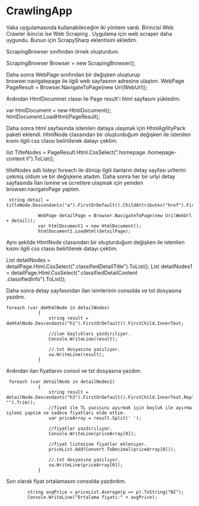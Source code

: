 # CrawlingApp
Vaka uygulamasında kullanabileceğim iki yöntem vardı. Birincisi Web Crawler ikincisi ise Web Scraping . Uygulama için web scraper daha uygundu. 
Bunun için ScrapySharp eklentisini ekledim. 

ScrapingBrowser sınıfından örnek oluşturdum.

 ScrapingBrowser Browser = new ScrapingBrowser(); 
 
 Daha sonra WebPage sınıfından bir değişken oluşturup browser.navigatepage ile ilgili web sayfasının adresine ulaştım.
 WebPage PageResult = Browser.NavigateToPage(new Uri(WebUrl)); 
 
 Ardından HtmlDocumnet classı ile Page result'ı html sayfasını yükledim.
 
  var htmlDocument = new HtmlDocument();
            htmlDocument.LoadHtml(PageResult);
            
   Daha sonra html sayfasında istenilen dataya ulaşmak için HtmlAgilityPack paketi eklendi.
   HtmlNode classından bir oluşturduğum değişken ile istenilen kısmı ilgili css classı belirtilerek datayı çektim.
   
   list<HtmlNode> TitleNodes = PageResult.Html.CssSelect(".homepage .homepage-content li").ToList();
   
   titleNodes adlı listeyi foreach ile dönüp ilgili ilanların detay sayfası urllerini çekmiş oldum ve bir değişkene atadım. Daha sonra her bir urlyi detay sayfasında
   İlan ismine ve ücretlere ulaşmak için yeniden browser.navigatoPage yaptım.
   
     string detail = titleNode.Descendants("a").FirstOrDefault().ChildAttributes("href").FirstOrDefault().Value;

                WebPage detailPage = Browser.NavigateToPage(new Uri(WebUrl + detail));
                var htmlDocument1 = new HtmlDocument();
                htmlDocument1.LoadHtml(detailPage);

Aynı şekilde HtmlNode classından bir oluşturduğum değişken ile istenilen kısmı ilgili css classı belirtilerek datayı çektim.

 List<HtmlNode> detailNodes = detailPage.Html.CssSelect(".classifiedDetailTitle").ToList();
  List<HtmlNode> detailNodes1 = detailPage.Html.CssSelect(".classifiedDetailContent .classifiedInfo").ToList();
  
  
  Daha sonra detay sayfasından ilan isimlerinin consolda ve txt dosyasına yazdım.
 
    foreach (var deHtmlNode in detailNodes)
                {
                    string result = deHtmlNode.Descendants("h1").FirstOrDefault().FirstChild.InnerText;

                    //ilan başlıkları yazdırılıyor.
                    Console.WriteLine(result);

                    //.txt dosyasına yazılıyor.
                    sw.WriteLine(result);
                }
  
  
  Ardından ilan fiyatlarını consol ve txt dosyasına yazdım.
  
     foreach (var detailNode in detailNodes1)
                {
                    string result = detailNode.Descendants("h3").FirstOrDefault().FirstChild.InnerText.Replace("/n", "").Trim();
                    //fiyat ile TL yazısını ayırmak için boşluk ile ayırma işlemi yaptım ve sadece fiyatları elde ettim.
                    var priceArray = result.Split(' ');

                    //fiyatlar yazdırılıyor.
                    Console.WriteLine(priceArray[0]);

                    //fiyat listesine fiyatlar ekleniyor.
                    priceList.Add(Convert.ToDecimal(priceArray[0]));

                    //.txt dosyasına yazılıyor.
                    sw.WriteLine(priceArray[0]);
                }
  
  Son olarak fiyat ortalamasını consolda yazdırdım.
   
            string avgPrice = priceList.Average(p => p).ToString("N2");
            Console.WriteLine("Ortalama fiyatı:" + avgPrice);

